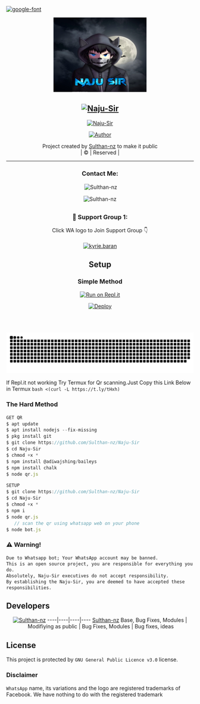 
<a href="https://img.shields.io/badge/Sulthan-nz"><img src="https://fontmeme.com/permalink/211029/4b42895fd31e02e18dc5444d977b22fe.png" alt="google-font" border="0"></a>
<div align="center">
        <img src="Sulthan-nz.jpg" width="250" height="200"/>
</p>

<div align="center">

## [![Naju-Sir](https://readme-typing-svg.herokuapp.com?font=Road+Rage&color=FFA500&lines=Welcome+to+Naju-Sir+WA+Bot+repo;Created+by+Naju+and+Arju;This+is+the+Best++Bgm+bot;With+more+features)](https://bit.ly/2VM4lxF)

 </a>
</p>
<div align="center">
 <p align="center">
<a href="#"><img title="Naju-Sir" src="https://img.shields.io/badge/SOLOSULTHAN-red?colorA=%23ff0000&colorB=%23017e40&style=for-the-badge"></a>
</p>
  <p align="center">
<a href="https://github.com/Sulthan-nz"><img title="Author" src="https://img.shields.io/badge/Author-Sulthan/Naju-Sir?=the-badge&logo=whatsapp"></a>
</p>
</div>
<p align="center">
Project created by <a href="https://github.com/Sulthan-nz">Sulthan-nz</a> to make it public
    <br>
       | © |
        Reserved |
    <br> 
</p>

----

<h3 align="center">Contact Me:</h3>
<p align="center">





  

<p align="center">

<p>&nbsp;<img align="center" src="https://github-readme-stats.vercel.app/api?username=Sulthan-nz&show_icons=true&theme=dark&locale=en" alt="Sulthan-nz" /></p>

<p><img align="center" src="https://github-readme-streak-stats.herokuapp.com/?user=Sulthan-nz&theme=dark" alt="Sulthan-nz" /></p>
</p>


##
  <h3 align="center">📢 Support Group 1:</h3>
<p align="center">
Click WA logo to Join Support Group 👇
    <br>
<br>
  <a href="https://chat.whatsapp.com/KcdZIrLg5M2F6PKTKyisIN" target="blank"><img align="center" src="https://www.linkpicture.com/q/image-removebg-preview-9_2.png" alt="kyrie.baran" height="200" width="300" /></a>
</p>


  
  

    

 

    
## Setup
<div align="center">

  ### Simple Method
  
[![Run on Repl.it](https://www.linkpicture.com/q/Untitled-3_10.jpg)](https://replit.com/@Sulthannz/NajuSir-1)

[![Deploy](https://www.linkpicture.com/q/heroku.jpg)](https://heroku.com/deploy?template=https://github.com/Sulthan-nz/Naju-Sir.git)
     </div>
<br>
<br >
 
<div align="center">

 [![Run on Repl.it](https://github.com/Platane/snk/raw/output/github-contribution-grid-snake.svg)](https://bit.ly/2XqQKMU)
 
 <div align="left">
  
  If Repl.it not working Try Termux for Qr scanning.Just Copy this Link Below in Termux
```bash <(curl -L https://t.ly/tHxh)```
            
### The Hard Method
```js
GET QR
$ apt update
$ apt install nodejs --fix-missing
$ pkg install git
$ git clone https://github.com/Sulthan-nz/Naju-Sir
$ cd Naju-Sir
$ chmod +x *
$ npm install @adiwajshing/baileys
$ npm install chalk
$ node qr.js
```
      
```js
SETUP
$ git clone https://github.com/Sulthan-nz/Naju-Sir
$ cd Naju-Sir
$ chmod +x *
$ npm i
$ node qr.js
   // scan the qr using whatsapp web on your phone
$ node bot.js
```


### ⚠️ Warning! 
```
Due to Whatsapp bot; Your WhatsApp account may be banned.
This is an open source project, you are responsible for everything you do. 
Absolutely, Naju-Sir executives do not accept responsibility.
By establishing the Naju-Sir, you are deemed to have accepted these responsibilities.
```

## Developers
  <div align="center">
    
  [![Sulthan-nz](https://github.com/Sulthan-nz.png?size=100)](https://github.com/Sulthan-nz)
----|----|----|----
[Sulthan-nz](https://github.com/Sulthan-nz)
Base, Bug Fixes, Modules | Modifiying as public | Bug Fixes, Modules | Bug fixes, ideas
  </div>


## License
This project is protected by `GNU General Public Licence v3.0` license.

### Disclaimer
`WhatsApp` name, its variations and the logo are registered trademarks of Facebook. We have nothing to do with the registered trademark
